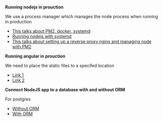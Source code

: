 **Running nodejs in prouction**

We use a process manager which manages the node process when running in production
- [This talks about PM2, docker, systemd](https://maximorlov.com/start-node-js-in-production/)
- [Running nodejs with systemd](https://www.axllent.org/docs/nodejs-service-with-systemd/)
- [This talks about setting up a reverse proxy nginx and managing node with PM2](https://www.digitalocean.com/community/tutorials/how-to-set-up-a-node-js-application-for-production-on-debian-10)

**Running angular in prouction**

We need to place the static files to a specifed location
- [Link 1](https://arjunphp.com/deploy-angular-app-production-nginx/)
- [Link 2](https://balramchavan.medium.com/deploy-angular-application-in-nginx-server-on-digitalocean-ubuntu-droplet-28380524811e)


**Connect NodeJS app to a database with and without ORM**

For postgres

- [Without ORM](https://dev.to/miku86/nodejs-postgresql-how-to-connect-our-database-to-our-simple-express-server-without-an-orm-10o0)
- [With ORM](https://dev.to/miku86/nodejs-postgresql-how-to-connect-our-database-to-our-simple-express-server-with-an-orm-gcm)